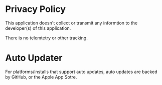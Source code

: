 # Privacy Policy

This application doesn't collect or transmit any informtion to the developer(s) of this application.

There is no telemtetry or other tracking.

# Auto Updater

For platforms/installs that support auto updates, auto updates are backed by GitHub, or the Apple App Sotre.
